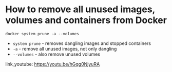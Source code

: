 # How to remove all unused images, volumes and containers from Docker

```docker
docker system prune -a --volumes
```

- `system prune` - removes dangling images and stopped containers
- `-a` - remove all unused images, not only dangling
- `--volumes` - also remove unused volumes


link_youtube: https://youtu.be/hGqg0NjyuRA
